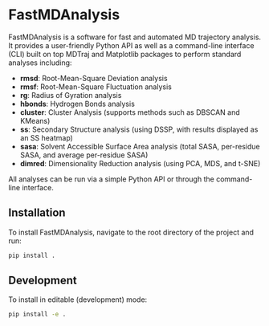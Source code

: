 # FastMDAnalysis

FastMDAnalysis is a software for fast and automated MD trajectory analysis. It provides a user-friendly Python API as well as a command-line interface (CLI) built on top MDTraj and Matplotlib packages to perform standard analyses including:

- **rmsd**: Root-Mean-Square Deviation analysis
- **rmsf**: Root-Mean-Square Fluctuation analysis
- **rg**: Radius of Gyration analysis
- **hbonds**: Hydrogen Bonds analysis
- **cluster**: Cluster Analysis (supports methods such as DBSCAN and KMeans)
- **ss**: Secondary Structure analysis (using DSSP, with results displayed as an SS heatmap)
- **sasa**: Solvent Accessible Surface Area analysis (total SASA, per-residue SASA, and average per-residue SASA)
- **dimred**: Dimensionality Reduction analysis (using PCA, MDS, and t-SNE)

All analyses can be run via a simple Python API or through the command-line interface.

## Installation

To install FastMDAnalysis, navigate to the root directory of the project and run:

```bash
pip install .

```

## Development 

To install in editable (development) mode:

```bash
pip install -e .
